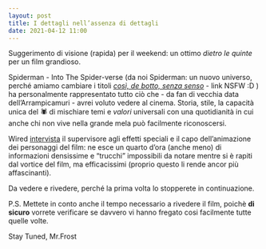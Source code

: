 ```yaml
---
layout: post
title: I dettagli nell’assenza di dettagli
date: 2021-04-12 11:00
---
```


Suggerimento di visione (rapida) per il weekend: un ottimo *dietro le quinte* per un film grandioso.

Spiderman - Into The Spider-verse (da noi Spiderman: un nuovo universo, perché amiamo cambiare i titoli [*così, de botto, senza senso*](https://youtu.be/7ST2_tkdyfQ) - link NSFW :D ) ha personalmente rappresentato tutto ciò che - da fan di vecchia data dell’Arrampicamuri - avrei voluto vedere al cinema.
Storia, stile, la capacità unica del 🕷 di mischiare temi e *valori* universali con una quotidianità in cui anche chi non vive nella grande mela può facilmente riconoscersi.

Wired [intervista](https://youtu.be/l-wUKu_V2Lk) il supervisore agli effetti speciali e il capo dell’animazione dei personaggi del film: ne esce un quarto d’ora (anche meno) di informazioni densissime e “trucchi” impossibili da notare mentre si è rapiti dal vortice del film, ma efficacissimi (proprio questo li rende ancor più affascinanti).

Da vedere e rivedere, perché la prima volta lo stopperete in continuazione.

P.S. Mettete in conto anche il tempo necessario a rivedere il film, poichè **di sicuro** vorrete verificare se davvero vi hanno fregato cosi facilmente tutte quelle volte.

Stay Tuned, Mr.Frost